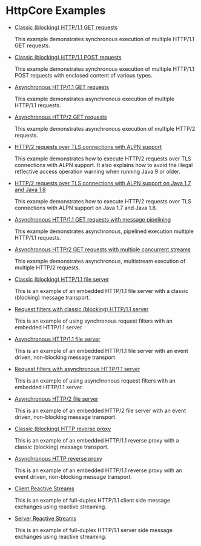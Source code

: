 <!--
    Licensed to the Apache Software Foundation (ASF) under one
    or more contributor license agreements.  See the NOTICE file
    distributed with this work for additional information
    regarding copyright ownership.  The ASF licenses this file
    to you under the Apache License, Version 2.0 (the
    "License"); you may not use this file except in compliance
    with the License.  You may obtain a copy of the License at
    
      http://www.apache.org/licenses/LICENSE-2.0
    
    Unless required by applicable law or agreed to in writing,
    software distributed under the License is distributed on an
    "AS IS" BASIS, WITHOUT WARRANTIES OR CONDITIONS OF ANY
    KIND, either express or implied.  See the License for the
    specific language governing permissions and limitations
    under the License.
-->

HttpCore Examples
=================

- [ Classic (blocking) HTTP/1.1 GET requests](https://github.com/apache/httpcomponents-core/tree/5.0.x/httpcore5/src/test/java/org/apache/hc/core5/http/examples/ClassicGetExecutionExample.java)

  This example demonstrates synchronous execution of multiple HTTP/1.1 GET requests.

- [ Classic (blocking) HTTP/1.1 POST requests](https://github.com/apache/httpcomponents-core/tree/5.0.x/httpcore5/src/test/java/org/apache/hc/core5/http/examples/ClassicPostExecutionExample.java)

  This example demonstrates synchronous execution of multiple HTTP/1.1 POST requests with enclosed content of various
  types.

- [ Asynchronous HTTP/1.1 GET requests](https://github.com/apache/httpcomponents-core/tree/5.0.x/httpcore5/src/test/java/org/apache/hc/core5/http/examples/AsyncRequestExecutionExample.java)

  This example demonstrates asynchronous execution of multiple HTTP/1.1 requests.

- [ Asynchronous HTTP/2 GET requests](https://github.com/apache/httpcomponents-core/tree/5.0.x/httpcore5-h2/src/test/java/org/apache/hc/core5/http2/examples/H2RequestExecutionExample.java)

  This example demonstrates asynchronous execution of multiple HTTP/2 requests.

- [ HTTP/2 requests over TLS connections with ALPN support](https://github.com/apache/httpcomponents-core/tree/5.0.x/httpcore5-h2/src/test/java/org/apache/hc/core5/http2/examples/H2TlsAlpnRequestExecutionExample.java)

  This example demonstrates how to execute HTTP/2 requests over TLS connections with ALPN support. It also explains how
  to avoid the illegal reflective access operation warning when running Java 9 or older.

- [ HTTP/2 requests over TLS connections with ALPN support on Java 1.7 and Java 1.8](https://github.com/apache/httpcomponents-core/tree/5.0.x/httpcore5-h2/src/test/java/org/apache/hc/core5/http2/examples/H2ConscriptRequestExecutionExample.java)

  This example demonstrates how to execute HTTP/2 requests over TLS connections with ALPN support on Java 1.7 and Java
  1.8.

- [ Asynchronous HTTP/1.1 GET requests with message pipelining](https://github.com/apache/httpcomponents-core/tree/5.0.x/httpcore5/src/test/java/org/apache/hc/core5/http/examples/AsyncPipelinedRequestExecutionExample.java)

  This example demonstrates asynchronous, pipelined execution multiple HTTP/1.1 requests.

- [ Asynchronous HTTP/2 GET requests with multiple concurrent streams](https://github.com/apache/httpcomponents-core/tree/5.0.x/httpcore5-h2/src/test/java/org/apache/hc/core5/http2/examples/H2MultiStreamExecutionExample.java)

  This example demonstrates asynchronous, multistream execution of multiple HTTP/2 requests.

- [ Classic (blocking) HTTP/1.1 file server](https://github.com/apache/httpcomponents-core/tree/5.0.x/httpcore5/src/test/java/org/apache/hc/core5/http/examples/ClassicFileServerExample.java)

  This is an example of an embedded HTTP/1.1 file server with a classic (blocking) message transport.

- [ Request filters with classic (blocking) HTTP/1.1 server](https://github.com/apache/httpcomponents-core/tree/5.0.x/httpcore5/src/test/java/org/apache/hc/core5/http/examples/ClassicServerFilterExample.java)

  This is an example of using synchronous request filters with an embedded HTTP/1.1 server.

- [ Asynchronous HTTP/1.1 file server](https://github.com/apache/httpcomponents-core/tree/5.0.x/httpcore5/src/test/java/org/apache/hc/core5/http/examples/AsyncFileServerExample.java)

  This is an example of an embedded HTTP/1.1 file server with an event driven, non-blocking message transport.

- [ Request filters with asynchronous HTTP/1.1 server](https://github.com/apache/httpcomponents-core/tree/5.0.x/httpcore5/src/test/java/org/apache/hc/core5/http/examples/AsyncServerFilterExample.java)

  This is an example of using asynchronous request filters with an embedded HTTP/1.1 server.

- [ Asynchronous HTTP/2 file server](https://github.com/apache/httpcomponents-core/tree/5.0.x/httpcore5-h2/src/test/java/org/apache/hc/core5/http2/examples/H2FileServerExample.java)

  This is an example of an embedded HTTP/2 file server with an event driven, non-blocking message transport.

- [ Classic (blocking) HTTP reverse proxy](https://github.com/apache/httpcomponents-core/tree/5.0.x/httpcore5/src/test/java/org/apache/hc/core5/http/examples/ClassicReverseProxyExample.java)

  This is an example of an embedded HTTP/1.1 reverse proxy with a classic (blocking) message transport.

- [ Asynchronous HTTP reverse proxy](https://github.com/apache/httpcomponents-core/tree/5.0.x/httpcore5/src/test/java/org/apache/hc/core5/http/examples/AsyncReverseProxyExample.java)

  This is an example of an embedded HTTP/1.1 reverse proxy with an event driven, non-blocking message transport.

- [ Client Reactive Streams](https://github.com/apache/httpcomponents-core/tree/5.0.x/httpcore5-reactive/src/test/java/org/apache/hc/core5/reactive/examples/ReactiveFullDuplexClientExample.java)

  This is an example of full-duplex HTTP/1.1 client side message exchanges using reactive streaming.

- [ Server Reactive Streams](https://github.com/apache/httpcomponents-core/tree/5.0.x/httpcore5-reactive/src/test/java/org/apache/hc/core5/reactive/examples/ReactiveFullDuplexServerExample.java)

  This is an example of full-duplex HTTP/1.1 server side message exchanges using reactive streaming.
